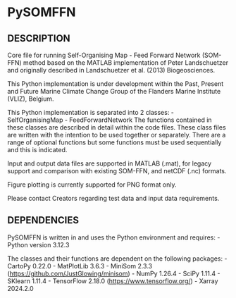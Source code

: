 # PySOMFFN

## DESCRIPTION

Core file for running Self-Organising Map - Feed Forward Network (SOM-FFN) 
method based on the MATLAB implementation of Peter Landschuetzer and 
originally described in Landschuetzer et al. (2013) Biogeosciences.
                                                                         
This Python implementation is under development within the Past, Present and 
Future Marine Climate Change Group of the Flanders Marine Institute (VLIZ), 
Belgium.                       
                                                                         
This Python implementation is separated into 2 classes:
    - SelfOrganisingMap
    - FeedForwardNetwork
The functions contained in these classes are described in detail within the
code files. These class files are written with the intention to be used
together or separately. There are a range of optional functions but some
functions must be used sequentially and this is indicated.

Input and output data files are supported in MATLAB (.mat), for legacy 
support and comparison with existing SOM-FFN, and netCDF (.nc) formats.

Figure plotting is currently supported for PNG format only.

Please contact Creators regarding test data and input data requirements.

 

## DEPENDENCIES

PySOMFFN is written in and uses the Python environment and requires:
    - Python version 3.12.3

The classes and their functions are dependent on the following packages:
    - CartoPy 0.22.0
    - MatPlotLib 3.6.3
    - MiniSom 2.3.3 (https://github.com/JustGlowing/minisom)
    - NumPy 1.26.4
    - SciPy 1.11.4
    - SKlearn 1.11.4
    - TensorFlow 2.18.0 (https://www.tensorflow.org/)
    - Xarray 2024.2.0
